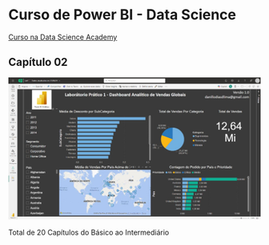 # Curso de Power BI - Data Science

[Curso na Data Science Academy](https://www.datascienceacademy.com.br/course/microsoft-power-bi-para-business-intelligence-e-data-science)

## Capítulo 02
![Capítulo 02](02/images/capitulo-02.jpg)

Total de 20 Capítulos do Básico ao Intermediário
